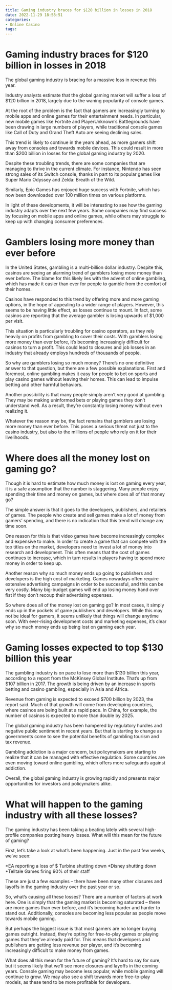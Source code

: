 ```yaml
---
title: Gaming industry braces for $120 billion in losses in 2018
date: 2022-11-29 18:58:51
categories:
- Online Casino
tags:
---
```



#  Gaming industry braces for $120 billion in losses in 2018

The global gaming industry is bracing for a massive loss in revenue this year.

Industry analysts estimate that the global gaming market will suffer a loss of $120 billion in 2018, largely due to the waning popularity of console games.

At the root of the problem is the fact that gamers are increasingly turning to mobile apps and online games for their entertainment needs. In particular, new mobile games like Fortnite and PlayerUnknown’s Battlegrounds have been drawing in large numbers of players, while traditional console games like Call of Duty and Grand Theft Auto are seeing declining sales.

This trend is likely to continue in the years ahead, as more gamers shift away from consoles and towards mobile devices. This could result in more than $200 billion in losses for the global gaming industry by 2020.

Despite these troubling trends, there are some companies that are managing to thrive in the current climate. For instance, Nintendo has seen strong sales of its Switch console, thanks in part to its popular games like Super Mario Odyssey and Zelda: Breath of the Wild.

Similarly, Epic Games has enjoyed huge success with Fortnite, which has now been downloaded over 100 million times on various platforms.

In light of these developments, it will be interesting to see how the gaming industry adapts over the next few years. Some companies may find success by focusing on mobile apps and online games, while others may struggle to keep up with changing consumer preferences.

#  Gamblers losing more money than ever before

In the United States, gambling is a multi-billion dollar industry. Despite this, casinos are seeing an alarming trend of gamblers losing more money than ever before. The blame for this likely lies with the advent of online gambling, which has made it easier than ever for people to gamble from the comfort of their homes.

Casinos have responded to this trend by offering more and more gaming options, in the hope of appealing to a wider range of players. However, this seems to be having little effect, as losses continue to mount. In fact, some casinos are reporting that the average gambler is losing upwards of $1,000 per visit.

This situation is particularly troubling for casino operators, as they rely heavily on profits from gambling to cover their costs. With gamblers losing more money than ever before, it’s becoming increasingly difficult for casinos to turn a profit. This could lead to closures and job losses in an industry that already employs hundreds of thousands of people.

So why are gamblers losing so much money? There’s no one definitive answer to that question, but there are a few possible explanations. First and foremost, online gambling makes it easy for people to bet on sports and play casino games without leaving their homes. This can lead to impulse betting and other harmful behaviors.

Another possibility is that many people simply aren’t very good at gambling. They may be making uninformed bets or playing games they don’t understand well. As a result, they’re constantly losing money without even realizing it.

Whatever the reason may be, the fact remains that gamblers are losing more money than ever before. This poses a serious threat not just to the casino industry, but also to the millions of people who rely on it for their livelihoods.

#  Where does all the money lost on gaming go?

Though it is hard to estimate how much money is lost on gaming every year, it is a safe assumption that the number is staggering. Many people enjoy spending their time and money on games, but where does all of that money go?

The simple answer is that it goes to the developers, publishers, and retailers of games. The people who create and sell games make a lot of money from gamers’ spending, and there is no indication that this trend will change any time soon.

One reason for this is that video games have become increasingly complex and expensive to make. In order to create a game that can compete with the top titles on the market, developers need to invest a lot of money into research and development. This often means that the cost of games continues to increase, which in turn results in players having to spend more money in order to keep up.

Another reason why so much money ends up going to publishers and developers is the high cost of marketing. Games nowadays often require extensive advertising campaigns in order to be successful, and this can be very costly. Many big-budget games will end up losing money hand over fist if they don’t recoup their advertising expenses.

So where does all of the money lost on gaming go? In most cases, it simply ends up in the pockets of game publishers and developers. While this may not be ideal for gamers, it seems unlikely that things will change anytime soon. With ever-rising development costs and marketing expenses, it’s clear why so much money ends up being lost on gaming each year.

#  Gaming losses expected to top $130 billion this year

The gambling industry is on pace to lose more than $130 billion this year, according to a report from the McKinsey Global Institute. That’s up from $107 billion in 2017. The growth is being driven by an increase in sports betting and casino gambling, especially in Asia and Africa.

Revenue from gaming is expected to exceed $700 billion by 2023, the report said. Much of that growth will come from developing countries, where casinos are being built at a rapid pace. In China, for example, the number of casinos is expected to more than double by 2025.

The global gaming industry has been hampered by regulatory hurdles and negative public sentiment in recent years. But that is starting to change as governments come to see the potential benefits of gambling tourism and tax revenue.

Gambling addiction is a major concern, but policymakers are starting to realize that it can be managed with effective regulation. Some countries are even moving toward online gambling, which offers more safeguards against addiction.

Overall, the global gaming industry is growing rapidly and presents major opportunities for investors and policymakers alike.

#  What will happen to the gaming industry with all these losses?

The gaming industry has been taking a beating lately with several high-profile companies posting heavy losses. What will this mean for the future of gaming?

First, let’s take a look at what’s been happening. Just in the past few weeks, we’ve seen:

*EA reporting a loss of $ Turbine shutting down *Disney shutting down *Telltale Games firing 90% of their staff

These are just a few examples – there have been many other closures and layoffs in the gaming industry over the past year or so.

So, what’s causing all these losses? There are a number of factors at work here. One is simply that the gaming market is becoming saturated – there are more games than ever before, and it’s becoming harder and harder to stand out. Additionally, consoles are becoming less popular as people move towards mobile gaming.

But perhaps the biggest issue is that most gamers are no longer buying games outright. Instead, they’re opting for free-to-play games or playing games that they’ve already paid for. This means that developers and publishers are getting less revenue per player, and it’s becoming increasingly difficult to make money from games.

What does all this mean for the future of gaming? It’s hard to say for sure, but it seems likely that we’ll see more closures and layoffs in the coming years. Console gaming may become less popular, while mobile gaming will continue to grow. We may also see a shift towards more free-to-play models, as these tend to be more profitable for developers.